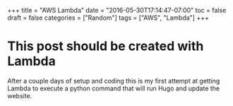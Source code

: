 +++
title = "AWS Lambda"
date = "2016-05-30T17:14:47-07:00"
toc = false
draft = false
categories = ["Random"]
tags = ["AWS", "Lambda"]
+++

# This post should be created with Lambda

After a couple days of setup and coding this is my first attempt at getting Lambda to execute a python command that will run Hugo and update the website.